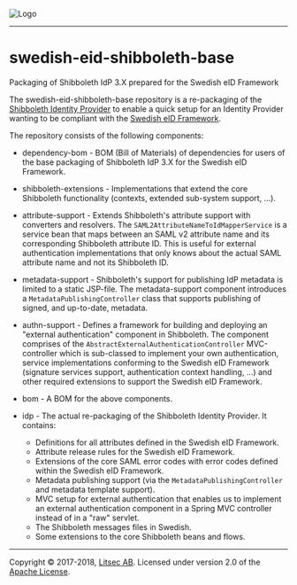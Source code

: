 ![Logo](https://github.com/litsec/eidas-opensaml/blob/master/docs/img/litsec-small.png)

------

# swedish-eid-shibboleth-base

Packaging of Shibboleth IdP 3.X prepared for the Swedish eID Framework

The swedish-eid-shibboleth-base repository is a re-packaging of the [Shibboleth Identity Provider](https://wiki.shibboleth.net/confluence/display/IDP30/Home) to enable a quick setup for an Identity Provider wanting to be compliant with the [Swedish eID Framework](https://github.com/elegnamnden/technical-framework).

The repository consists of the following components:

* dependency-bom - BOM (Bill of Materials) of dependencies for users of the base packaging of Shibboleth IdP 3.X for the Swedish eID Framework.

* shibboleth-extensions - Implementations that extend the core Shibboleth functionality (contexts, extended sub-system support, ...).

* attribute-support - Extends Shibboleth's attribute support with converters and resolvers. The `SAML2AttributeNameToIdMapperService` is a service bean that maps between an SAML v2 attribute name and its corresponding Shibboleth attribute ID. This is useful for external authentication implementations that only knows about the actual SAML attribute name and not its Shibboleth ID.

* metadata-support - Shibboleth's support for publishing IdP metadata is limited to a static JSP-file. The metadata-support component introduces a `MetadataPublishingController` class that supports publishing of signed, and up-to-date, metadata.

* authn-support - Defines a framework for building and deploying an "external authentication" component in Shibboleth. The component comprises of the `AbstractExternalAuthenticationController` MVC-controller which is sub-classed to implement your own authentication, service implementations conforming to the Swedish eID Framework (signature services support, authentication context handling, ...) and other required extensions to support the Swedish eID Framework.

* bom - A BOM for the above components.

* idp - The actual re-packaging of the Shibboleth Identity Provider. It contains:
	- Definitions for all attributes defined in the Swedish eID Framework.
	- Attribute release rules for the Swedish eID Framework.
	- Extensions of the core SAML error codes with error codes defined within the Swedish eID Framework.
	- Metadata publishing support (via the `MetadataPublishingController` and metadata template support).
	- MVC setup for external authentication that enables us to implement an external authentication component in a Spring MVC controller instead of in a "raw" servlet.
	- The Shibboleth messages files in Swedish.
	- Some extensions to the core Shibboleth beans and flows.

------

Copyright &copy; 2017-2018, [Litsec AB](http://www.litsec.se). Licensed under version 2.0 of the [Apache License](http://www.apache.org/licenses/LICENSE-2.0).
